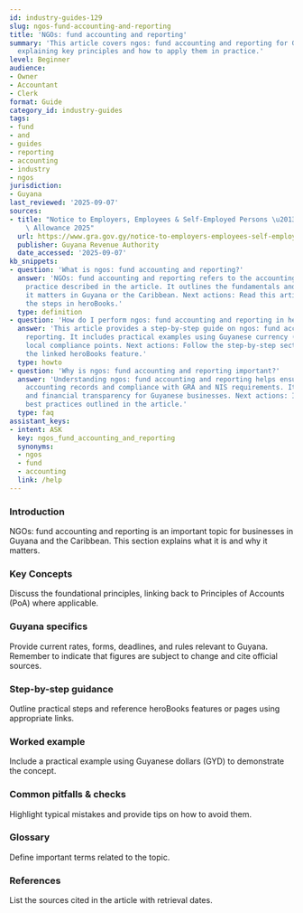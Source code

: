 ```yaml
---
id: industry-guides-129
slug: ngos-fund-accounting-and-reporting
title: 'NGOs: fund accounting and reporting'
summary: 'This article covers ngos: fund accounting and reporting for Guyanese businesses,
  explaining key principles and how to apply them in practice.'
level: Beginner
audience:
- Owner
- Accountant
- Clerk
format: Guide
category_id: industry-guides
tags:
- fund
- and
- guides
- reporting
- accounting
- industry
- ngos
jurisdiction:
- Guyana
last_reviewed: '2025-09-07'
sources:
- title: "Notice to Employers, Employees & Self-Employed Persons \u2013 Revised Personal\
    \ Allowance 2025"
  url: https://www.gra.gov.gy/notice-to-employers-employees-self-employed-persons-revised-personal-allowance-and-deductions-for-income-tax-2025-copy/
  publisher: Guyana Revenue Authority
  date_accessed: '2025-09-07'
kb_snippets:
- question: 'What is ngos: fund accounting and reporting?'
  answer: 'NGOs: fund accounting and reporting refers to the accounting concept or
    practice described in the article. It outlines the fundamentals and explains why
    it matters in Guyana or the Caribbean. Next actions: Read this article and follow
    the steps in heroBooks.'
  type: definition
- question: 'How do I perform ngos: fund accounting and reporting in heroBooks?'
  answer: 'This article provides a step-by-step guide on ngos: fund accounting and
    reporting. It includes practical examples using Guyanese currency (GYD) and highlights
    local compliance points. Next actions: Follow the step-by-step section and use
    the linked heroBooks feature.'
  type: howto
- question: 'Why is ngos: fund accounting and reporting important?'
  answer: 'Understanding ngos: fund accounting and reporting helps ensure accurate
    accounting records and compliance with GRA and NIS requirements. It improves decision-making
    and financial transparency for Guyanese businesses. Next actions: Implement the
    best practices outlined in the article.'
  type: faq
assistant_keys:
- intent: ASK
  key: ngos_fund_accounting_and_reporting
  synonyms:
  - ngos
  - fund
  - accounting
  link: /help
---
```


### Introduction
NGOs: fund accounting and reporting is an important topic for businesses in Guyana and the Caribbean. This section explains what it is and why it matters.

### Key Concepts
Discuss the foundational principles, linking back to Principles of Accounts (PoA) where applicable.

### Guyana specifics
Provide current rates, forms, deadlines, and rules relevant to Guyana. Remember to indicate that figures are subject to change and cite official sources.

### Step-by-step guidance
Outline practical steps and reference heroBooks features or pages using appropriate links.

### Worked example
Include a practical example using Guyanese dollars (GYD) to demonstrate the concept.

### Common pitfalls & checks
Highlight typical mistakes and provide tips on how to avoid them.

### Glossary
Define important terms related to the topic.

### References
List the sources cited in the article with retrieval dates.